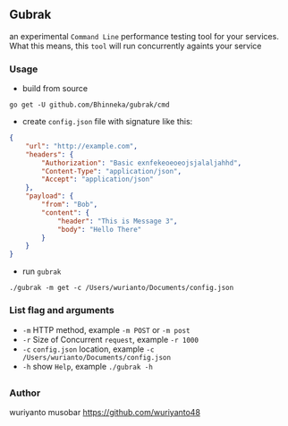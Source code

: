 ## Gubrak

an experimental `Command Line` performance testing tool for your services. What this means, this `tool` will run concurrently againts your service

### Usage

- build from source
```shell
go get -U github.com/Bhinneka/gubrak/cmd
```

- create `config.json` file with signature like this:
```json
{
    "url": "http://example.com",
    "headers": {
        "Authorization": "Basic exnfekeoeoeojsjalaljahhd",
        "Content-Type": "application/json",
        "Accept": "application/json"
    },
	"payload": {
		"from": "Bob",
		"content": {
			"header": "This is Message 3",
			"body": "Hello There"
		}
	}
}
```

- run `gubrak`
```shell
./gubrak -m get -c /Users/wurianto/Documents/config.json
```

### List flag and arguments
- `-m` HTTP method, example `-m POST` or `-m post`
- `-r` Size of Concurrent `request`, example `-r 1000`
- `-c` `config.json` location, example `-c /Users/wurianto/Documents/config.json`
- `-h` show `Help`, example `./gubrak -h`

##

### Author
wuriyanto musobar https://github.com/wuriyanto48